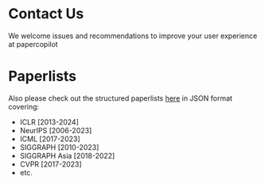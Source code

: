 # Contact Us
We welcome issues and recommendations to improve your user experience at papercopilot

# Paperlists
Also please check out the structured paperlists [here](https://github.com/Papercopilot/paperlists) in JSON format covering:
* ICLR [2013-2024]
* NeurIPS [2006-2023]
* ICML [2017-2023]
* SIGGRAPH [2010-2023]
* SIGGRAPH Asia [2018-2022]
* CVPR [2017-2023]
* etc. 
